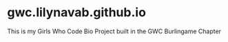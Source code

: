 # gwc.lilynavab.github.io
This is my Girls Who Code Bio Project built in the GWC Burlingame Chapter
